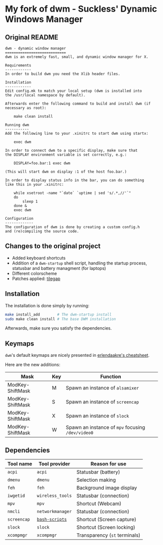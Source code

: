 # My fork of dwm - Suckless' Dynamic Windows Manager

## Original README

```
dwm - dynamic window manager
============================
dwm is an extremely fast, small, and dynamic window manager for X.

Requirements
------------
In order to build dwm you need the Xlib header files.

Installation
------------
Edit config.mk to match your local setup (dwm is installed into
the /usr/local namespace by default).

Afterwards enter the following command to build and install dwm (if
necessary as root):

    make clean install

Running dwm
-----------
Add the following line to your .xinitrc to start dwm using startx:

    exec dwm

In order to connect dwm to a specific display, make sure that
the DISPLAY environment variable is set correctly, e.g.:

    DISPLAY=foo.bar:1 exec dwm

(This will start dwm on display :1 of the host foo.bar.)

In order to display status info in the bar, you can do something
like this in your .xinitrc:

    while xsetroot -name "`date` `uptime | sed 's/.*,//'`"
    do
    	sleep 1
    done &
    exec dwm

Configuration
-------------
The configuration of dwm is done by creating a custom config.h
and (re)compiling the source code.
```

## Changes to the original project

- Added keyboard shortcuts
- Addition of a `dwm-startup` shell script, handling the startup process, statusbar and battery managment (for laptops)
- Different colorscheme
- Patches applied: [tilegap](https://dwm.suckless.org/patches/tilegap/)

## Installation

The installation is done simply by running:

```sh
make install_add        # The dwm-startup install
sudo make clean install # The base DWM installation
```

Afterwards, make sure you satisfy the dependencies.

## Keymaps

`dwm`'s default keymaps are nicely presented in [erlendaakre's cheatsheet](https://gist.github.com/erlendaakre/12eb90eef84a3ab81f7b531e516c9594).

Here are the new additions:

| Mask             | Key    | Function                                            |
| -                | -      | -                                                   |
| ModKey-ShiftMask | M      | Spawn an instance of `alsamixer`                    |
| ModKey-ShiftMask | S      | Spawn an instance of `screencap`                    |
| ModKey-ShiftMask | X      | Spawn an instance of `slock`                        |
| ModKey-ShiftMask | W      | Spawn an instance of `mpv` focusing `/dev/video0`   |

## Dependencies

| Tool name   | Tool provider                                              | Reason for use                |
| -           | -                                                          | -                             |
| `acpi`      | `acpi`                                                     | Statusbar (battery)           |
| `dmenu`     | `dmenu`                                                    | Selection making              |
| `feh`       | `feh`                                                      | Background image display      |
| `iwgetid`   | `wireless_tools`                                           | Statusbar (connection)        |
| `mpv`       | `mpv`                                                      | Shortcut (Webcam)             |
| `nmcli`     | `networkmanager`                                           | Statusbar (connection)        |
| `screencap` | [`bash-scripts`](https://github.com/bratpeki/bash-scripts) | Shortcut (Screen capture)     |
| `slock`     | `slock`                                                    | Shortcut (Screen locking)     |
| `xcompmgr`  | `xcompmgr`                                                 | Transparency (`st` terminals) |
